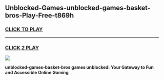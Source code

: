 
## Unblocked-Games-unblocked-games-basket-bros-Play-Free-t869h
<h3>
<a href="https://premium76.site?title=unblocked-games-basket-bros&ref=09A">CLICK TO PLAY</a></h3>
<hr>

<h3>
<a href="https://premium76.site?title=unblocked-games-basket-bros&ref=09A">CLICK 2 PLAY</a>
  
</h3>

<a href="https://premium76.site?title=unblocked-games-basket-bros&ref=09A"><img src="https://clearcache.store/games.png"></a>


**unblocked-games-basket-bros games unblocked: Your Gateway to Fun and Accessible Online Gaming**
